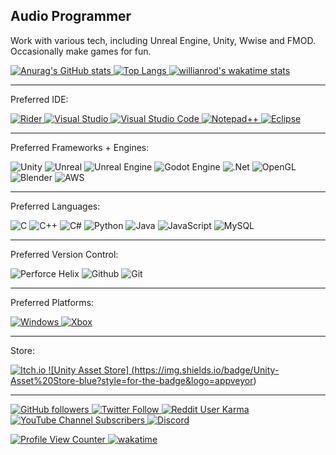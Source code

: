 ## Audio Programmer
Work with various tech, including Unreal Engine, Unity, Wwise and FMOD.
Occasionally make games for fun.

<a href="https://wakatime.com/@JDSherbert"> ![Anurag's GitHub stats](https://github-readme-stats.vercel.app/api?username=JDSherbert&show_icons=true&theme=tokyonight) 
![Top Langs](https://github-readme-stats.vercel.app/api/top-langs/?username=JDSherbert&langs_count=10&layout=compact&theme=tokyonight) 
![willianrod's wakatime stats](https://github-readme-stats.vercel.app/api/wakatime?username=JDSherbert&theme=tokyonight) </a>

-----------------------------------------------

Preferred IDE:

<a href="https://www.jetbrains.com/rider/">![Rider](https://img.shields.io/badge/Rider-000000.svg?style=for-the-badge&logo=Rider&logoColor=white&color=black&labelColor=crimson) 
<a href="https://visualstudio.microsoft.com/">![Visual Studio](https://img.shields.io/badge/Visual%20Studio-5C2D91.svg?style=for-the-badge&logo=visual-studio&logoColor=white) 
<a href="https://code.visualstudio.com/)">![Visual Studio Code](https://img.shields.io/badge/Visual%20Studio%20Code-0078d7.svg?style=for-the-badge&logo=visual-studio-code&logoColor=white) 
<a href="https://notepad-plus-plus.org/">![Notepad++](https://img.shields.io/badge/Notepad++-90E59A.svg?style=for-the-badge&logo=notepad%2b%2b&logoColor=black) </a>
<a href="https://www.eclipse.org/downloads/">![Eclipse](https://img.shields.io/badge/Eclipse-FE7A16.svg?style=for-the-badge&logo=Eclipse&logoColor=white) </a>

-----------------------------------------------

Preferred Frameworks + Engines:

![Unity](https://img.shields.io/badge/unity-%23000000.svg?style=for-the-badge&logo=unity&logoColor=white) 
![Unreal](https://img.shields.io/badge/Unreal-0E1128.svg?style=for-the-badge&logo=unrealengine&logoColor=white)
![Unreal Engine](https://img.shields.io/badge/unrealengine-%23313131.svg?style=for-the-badge&logo=unrealengine&logoColor=white) 
![Godot Engine](https://img.shields.io/badge/GODOT-%23FFFFFF.svg?style=for-the-badge&logo=godot-engine) 
![.Net](https://img.shields.io/badge/.NET-5C2D91?style=for-the-badge&logo=.net&logoColor=white) 
![OpenGL](https://img.shields.io/badge/OpenGL-%23FFFFFF.svg?style=for-the-badge&logo=opengl)
![Blender](https://img.shields.io/badge/blender-%23F5792A.svg?style=for-the-badge&logo=blender&logoColor=white)
![AWS](https://img.shields.io/badge/AWS-%23FF9900.svg?style=for-the-badge&logo=amazon-aws&logoColor=white)

-----------------------------------------------

Preferred Languages:

![C](https://img.shields.io/badge/c-%2300599C.svg?style=for-the-badge&logo=c&logoColor=white) 
![C++](https://img.shields.io/badge/c++-%2300599C.svg?style=for-the-badge&logo=c%2B%2B&logoColor=white) 
![C#](https://img.shields.io/badge/c%23-%23239120.svg?style=for-the-badge&logo=c-sharp&logoColor=white) 
![Python](https://img.shields.io/badge/python-3670A0?style=for-the-badge&logo=python&logoColor=ffdd54) 
![Java](https://img.shields.io/badge/java-%23ED8B00.svg?style=for-the-badge&logo=java&logoColor=white)
![JavaScript](https://img.shields.io/badge/javascript-%23323330.svg?style=for-the-badge&logo=javascript&logoColor=%23F7DF1E)
![MySQL](https://img.shields.io/badge/mysql-%2300f.svg?style=for-the-badge&logo=mysql&logoColor=white)

-----------------------------------------------

Preferred Version Control:

![Perforce Helix](https://img.shields.io/badge/-PERFORCE%20HELIX-00AEEF?style=for-the-badge&logo=Perforce&logoColor=white)
![Github](https://img.shields.io/badge/GitHub-%23121011.svg?style=for-the-badge&logo=github&logoColor=white)
![Git](https://img.shields.io/badge/Git-%23F05033.svg?style=for-the-badge&logo=git&logoColor=white)

-----------------------------------------------

Preferred Platforms:

<a href="https://www.microsoft.com/en-au/windows"> ![Windows](https://img.shields.io/badge/Windows-0078D6?style=for-the-badge&logo=windows&logoColor=white) </a>
<a href="https://www.xbox.com/en-GB/"> ![Xbox](https://img.shields.io/badge/xbox-%23107C10.svg?style=for-the-badge&logo=xbox&logoColor=white) </a>

<!-- ![Jokes Card](https://readme-jokes.vercel.app/api) -->

-----------------------------------------------

Store:

<a href="https://jdsherbert.itch.io/"> ![Itch.io](https://img.shields.io/badge/Itch-%23FF0B34.svg?style=for-the-badge&logo=Itch.io&logoColor=white) </a>
<a href=" ">![Unity Asset Store] (https://img.shields.io/badge/Unity-Asset%20Store-blue?style=for-the-badge&logo=appveyor) </a>

-----------------------------------------------

<a href="https://github.com/JDSherbert">![GitHub followers](https://img.shields.io/github/followers/JDSherbert?style=social) </a>
<a href="https://twitter.com/JDSherbert_">![Twitter Follow](https://img.shields.io/twitter/follow/JDSherbert_?style=social) </a>
<a href="https://reddit.com/user/JDSherbert/">![Reddit User Karma](https://img.shields.io/reddit/user-karma/combined/JDSherbert?style=social) </a>
<a href="https://www.youtube.com/channel/UCQWN7zdUfskROpOVrkR2TYg">![YouTube Channel Subscribers](https://img.shields.io/youtube/channel/subscribers/UCQWN7zdUfskROpOVrkR2TYg?style=social) </a>
<a href="https://discord.gg/JDdecZ3">![Discord](https://img.shields.io/discord/664896441747243010?label=SoundHUB%20Discord%20Server&logo=Discord&style=social) </a>

<a href="https://github.com/JDSherbert">![Profile View Counter](https://komarev.com/ghpvc/?username=JDSherbert) </a>
<a href="https://wakatime.com/@5fba8b71-0f65-4f94-a4c5-e3a91ce486d6">![wakatime](https://wakatime.com/badge/user/5fba8b71-0f65-4f94-a4c5-e3a91ce486d6.svg) </a>

<!--
https://github.com/JDSherbert#languages--software

https://github.com/JDSherbert#7-day-wakatime-statistics--takes-last-7-days-

**JDSherbert/JDSherbert** is a ✨ _special_ ✨ repository because its `README.md` (this file) appears on your GitHub profile.

Here are some ideas to get you started:

- 🔭 I’m currently working on ...
- 🌱 I’m currently learning ...
- 👯 I’m looking to collaborate on ...
- 🤔 I’m looking for help with ...
- 💬 Ask me about ...
- 📫 How to reach me: ...
- 😄 Pronouns: ...
- ⚡ Fun fact: ...
-->
